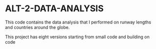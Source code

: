 # ALT-2-DATA-ANALYSIS

This code contains the data analysis that I performed on runway lengths and countries around the globe. 

This project has eight versions starting from small code and building on code 
